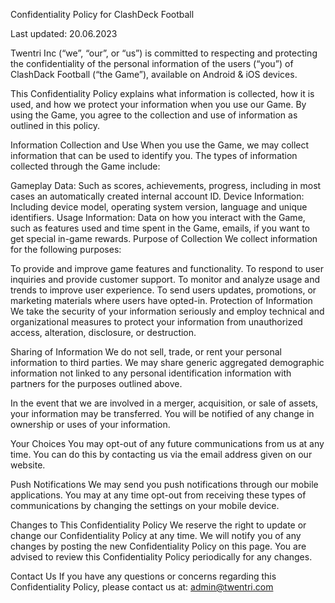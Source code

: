 Confidentiality Policy for ClashDeck Football

Last updated: 20.06.2023

Twentri Inc (“we”, “our”, or “us”) is committed to respecting and protecting the confidentiality of the personal information of the users (“you”) of ClashDack Football (“the Game”), available on Android & iOS devices.

This Confidentiality Policy explains what information is collected, how it is used, and how we protect your information when you use our Game. By using the Game, you agree to the collection and use of information as outlined in this policy.

Information Collection and Use
When you use the Game, we may collect information that can be used to identify you. The types of information collected through the Game include:

Gameplay Data: Such as scores, achievements, progress, including in most cases an automatically created internal account ID.
Device Information: Including device model, operating system version, language and unique identifiers.
Usage Information: Data on how you interact with the Game, such as features used and time spent in the Game, emails, if you want to get special in-game rewards.
Purpose of Collection
We collect information for the following purposes:

To provide and improve game features and functionality.
To respond to user inquiries and provide customer support.
To monitor and analyze usage and trends to improve user experience.
To send users updates, promotions, or marketing materials where users have opted-in.
Protection of Information
We take the security of your information seriously and employ technical and organizational measures to protect your information from unauthorized access, alteration, disclosure, or destruction.

Sharing of Information
We do not sell, trade, or rent your personal information to third parties. We may share generic aggregated demographic information not linked to any personal identification information with partners for the purposes outlined above.

In the event that we are involved in a merger, acquisition, or sale of assets, your information may be transferred. You will be notified of any change in ownership or uses of your information.

Your Choices
You may opt-out of any future communications from us at any time. You can do this by contacting us via the email address given on our website.

Push Notifications
We may send you push notifications through our mobile applications. You may at any time opt-out from receiving these types of communications by changing the settings on your mobile device.

Changes to This Confidentiality Policy
We reserve the right to update or change our Confidentiality Policy at any time. We will notify you of any changes by posting the new Confidentiality Policy on this page. You are advised to review this Confidentiality Policy periodically for any changes.

Contact Us
If you have any questions or concerns regarding this Confidentiality Policy, please contact us at:
admin@twentri.com
